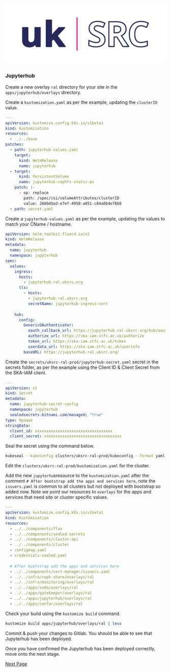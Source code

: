 ![Local Image](images/SKAO_ukSRC_logo_nostrapline_colour_rgb.png)
### Jupyterhub

Create a new overlay `ral` directory for your site in the `apps/jupyterhub/overlays` directory.

Create a `kustomization.yaml` as per the example,  updating the `clusterID` value.

```yaml
---
apiVersion: kustomize.config.k8s.io/v1beta1
kind: Kustomization
resources:
  - ../../base
patches:
  - path: jupyterhub-values.yaml
    target:
      kind: HelmRelease
      name: jupyterhub
  - target:
      kind: PersistentVolume
      name: jupyterhub-cephfs-static-pv
    patch: |-
      - op: replace
        path: /spec/csi/volumeAttributes/clusterID
        value: 2660d5ed-e7ef-4950-a051-c84a0b4e78b0
  - path: secret.yaml
  ```

Create a `jupyterhub-values.yaml` as per the example, updating the values to match your CName / hostname.

```yaml
apiVersion: helm.toolkit.fluxcd.io/v2
kind: HelmRelease
metadata:
  name: jupyterhub
  namespace: jupyterhub
spec:
  values:
    ingress:
      hosts:
        - jupyterhub.ral.uksrc.org
      tls:
        - hosts: 
          - jupyterhub.ral.uksrc.org
          secretName: jupyterhub-ingress-cert

    hub:
      config:
        GenericOAuthenticator:
          oauth_callback_url: https://jupyterhub.ral.uksrc.org/hub/oauth_callback
          authorize_url: https://ska-iam.stfc.ac.uk/authorize
          token_url: https://ska-iam.stfc.ac.uk/token
          userdata_url: https://ska-iam.stfc.ac.uk/userinfo
        baseURL: https://jupyterhub.ral.uksrc.org/
```

Create the `secrets/uksrc-ral-prod/jupyterhub-secret.yaml` secret in the secrets folder, as per the example using the Client ID & Client Secret from the SKA-IAM client.

```yaml
---
apiVersion: v1
kind: Secret
metadata:
  name: jupyterhub-secret-config
  namespace: jupyterhub
  sealedsecrets.bitnami.com/managed: "true"
type: Opaque
stringData:
  client_id: xxxxxxxxxxxxxxxxxxxxxxxxxxxxxxxxxx
  client_secret: xxxxxxxxxxxxxxxxxxxxxxxxxxxxxxxxxx
```

Seal the secret using the command below.

```sh
kubeseal --kubeconfig clusters/uksrc-ral-prod/kubeconfig --format yaml --controller-name sealed-secrets --controller-namespace sealed-secrets-system --secret-file secrets/uksrc-ral-prod/jupyterhub-secret.yaml --sealed-secret-file apps/jupyterhub/overlays/ral/secret.yaml
```

Edit the `clusters/uksrc-ral-prod/kustomization.yaml` for the cluster.

Add the new `jupyterhub`resource to the `kustomization.yaml` after the comment `# After bootstrap add the apps and services here`, note the `issuers.yaml` is common to all clusters but not deployed with bootstrap so added now. Note we point our resources to `overlays` for the apps and services that need site or cluster specific values.

```yaml
---
apiVersion: kustomize.config.k8s.io/v1beta1
kind: Kustomization
resources:
  - ../../components/flux
  - ../../components/sealed-secrets
  - ../../components/cluster-api
  - ../../components/cluster
  - configmap.yaml
  - credentials-sealed.yaml

  # After bootstrap add the apps and services here
  - ../../components/cert-manager/issuers.yaml
  - ../../infra/ceph-share/overlays/ral
  - ../../infra/monitoring/overlays/ral
  - ../../apps/soda/overlays/ral
  - ../../apps/gatekeeper/overlays/ral
  - ../../apps/jupyterhub/overlays/ral
  - ../../apps/canfar/overlays/ral
```


Check your build using the `kustomize build` command. 

```sh
kustomize build apps/jupyterhub/overlays/ral | less
```

Commit & push your changes to Gitlab. You should be able to see that Jupyterhub has been deployed.

Once you have confirmed the Jupyterhub has been deployed correctly, move onto the next stage.

[Next Page](./deploy-canfar.md)